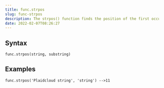 ```yaml
---
title: func.strpos
slug: func-strpos
description: The strpos() function finds the position of the first occurrence of a string inside another string
date: 2022-02-07T08:26:27
---
```



## Syntax



```
func.strpos(string, substring)
```


## Examples



```
func.strpos('Plaidcloud string', 'string') -->11
```
